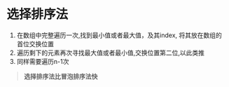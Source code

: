 # 选择排序法
1. 在数组中完整遍历一次,找到最小值或者最大值，及其index, 将其放在数组的首位交换位置 
2. 遍历剩下的元素再次寻找最大值或者最小值,交换位置第二位,以此类推 
3. 同样需要遍历n-1次
> **选择排序法比冒泡排序法快**


